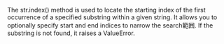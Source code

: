 The str.index() method is used to locate the starting index of the first occurrence of a specified substring within a given string.  It allows you to optionally specify start and end indices to narrow the search範囲. If the substring is not found, it raises a ValueError.
